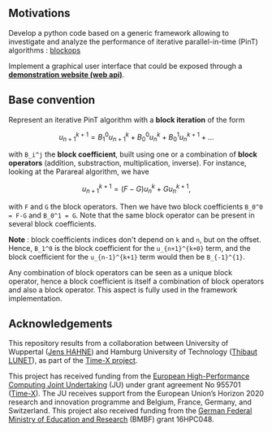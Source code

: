 ## Motivations

Develop a python code based on a generic framework allowing to investigate and analyze the performance of iterative parallel-in-time (PinT) algorithms : [blockops](./blockops/)

Implement a graphical user interface that could be exposed through a [**demonstration website (web api)**](./app).

## Base convention

Represent an iterative PinT algorithm with a **block iteration** of the form

$$
u_{n+1}^{k+1} = B_1^0 u_{n+1}^k + B_0^0 u_{n}^k + B_0^1 u_{n}^{k+1} + ...
$$

with `B_i^j` the **block coefficient**, built using one or a combination of **block operators** (addition, substraction, multiplication, inverse).
For instance, looking at the Parareal algorithm, we have

$$
u_{n+1}^{k+1} = (F - G) u_{n}^k + G u_{n}^{k+1},
$$

with `F` and `G` the block operators.
Then we have two block coefficients `B_0^0 = F-G` and `B_0^1 = G`. Note that the same block operator can be present in several block coefficients.

**Note** : block coefficients indices don't depend on `k` and `n`, but on the offset.
Hence, `B_1^0` is the block coefficient for the `u_{n+1}^{k+0}` term, and the block coefficient for the `u_{n-1}^{k+1}` term would then be `B_{-1}^{1}`.

Any combination of block operators can be seen as a unique block operator, hence a block coefficient is itself a combination of block operators and also a block operator. This aspect is fully used in the framework implementation.

## Acknowledgements

This repository results from a collaboration between University of Wuppertal ([Jens HAHNE](https://www.hpc.uni-wuppertal.de/de/mitarbeiter/jens-hahne/)) and Hamburg University of Technology ([Thibaut LUNET](https://www.mat.tuhh.de/home/tlunet/?homepage_id=tlunet)), as part of the [Time-X project](https://www.timex-eurohpc.eu/).

This project has received funding from the [European High-Performance Computing Joint Undertaking](https://eurohpc-ju.europa.eu/) (JU) under grant agreement No 955701 ([Time-X](https://www.timex-eurohpc.eu/)). The JU receives support from the European Union’s Horizon 2020 research and innovation programme and Belgium, France, Germany, and Switzerland. This project also received funding from the [German Federal Ministry of Education and Research](https://www.bmbf.de/bmbf/en/home/home_node.html) (BMBF) grant 16HPC048.
